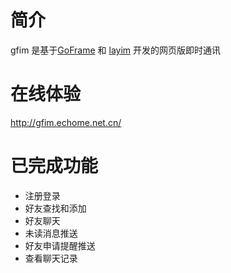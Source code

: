 # 简介

gfim  是基于[GoFrame](https://goframe.org) 和 [layim](https://layim.layui.com)  开发的网页版即时通讯 

# 在线体验
http://gfim.echome.net.cn/

# 已完成功能
* 注册登录
* 好友查找和添加
* 好友聊天
* 未读消息推送
* 好友申请提醒推送
* 查看聊天记录
